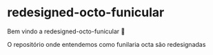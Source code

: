 # redesigned-octo-funicular

Bem vindo a redesigned-octo-funicular :tada: 

O repositório onde entendemos como funilaria octa são redesignadas